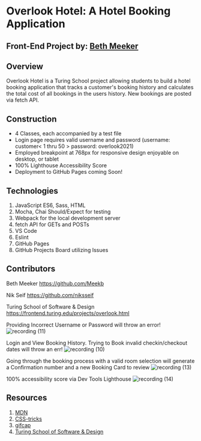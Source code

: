 # Overlook Hotel: A Hotel Booking Application

## Front-End Project by: [Beth Meeker](https://github.com/Meekb)

## Overview
  Overlook Hotel is a Turing School project allowing students to build a hotel booking application that tracks a customer's booking history and calculates the total cost of all bookings in the users history. New bookings are posted via fetch API.

## Construction
  
  * 4 Classes, each accompanied by a test file
  * Login page requires valid username and password (username: customer< 1 thru 50 > password: overlook2021)
  * Employed breakpoint at 768px for responsive design enjoyable on desktop, or tablet
  * 100% Lighthouse Accessibility Score
  * Deployment to GitHub Pages coming Soon!

## Technologies
  1. JavaScript ES6, Sass, HTML
  2. Mocha, Chai Should/Expect for testing
  3. Webpack for the local development server
  4. fetch API for GETs and POSTs
  5. VS Code
  6. Eslint 
  7. GitHub Pages
  8. GitHub Projects Board utilizing Issues 

## Contributors

  Beth Meeker https://github.com/Meekb
  
  Nik Seif https://github.com/niksseif
  
  Turing School of Software & Design https://frontend.turing.edu/projects/overlook.html


Providing Incorrect Username or Password will throw an error!
![recording (11)](https://user-images.githubusercontent.com/76264735/122150455-ff24b780-ce1a-11eb-9a57-03094c7c23a0.gif)


Login and View Booking History. Trying to Book invalid checkin/checkout dates will throw an err!
![recording (10)](https://user-images.githubusercontent.com/76264735/122150200-81f94280-ce1a-11eb-8a28-0cda46ec57e6.gif)


Going through the booking process with a valid room selection will generate a Confirmation number and a new Booking Card to review
![recording (13)](https://user-images.githubusercontent.com/76264735/122156302-f5548180-ce25-11eb-97c0-04663ccabdf3.gif)

100% accessibility score via Dev Tools Lighthouse
![recording (14)](https://user-images.githubusercontent.com/76264735/122156731-cdb1e900-ce26-11eb-9b5b-25dd36508c54.gif)



## Resources
  1. [MDN](https://developer.mozilla.org/en-US/)
  2. [CSS-tricks](https://css-tricks.com/)
  3. [gifcap](https://gifcap.dev/)
  4. [Turing School of Software & Design](https://turing.edu/)
